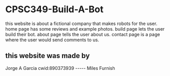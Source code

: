 # CPSC349-Build-A-Bot

this website is about a fictional company that makes robots for the user.
home page has some reviews and example photos.
build page lets the user build their bot.
about page tells the user about us.
contact page is a page where the user would send comments to us.
## this website was made by
Jorge A Garcia  cwid:890373939 ----- 
Miles Furnish   

